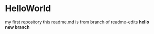 # HelloWorld
my first repository
this readme.md is from branch of readme-edits
**hello new branch**
